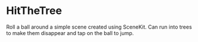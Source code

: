 # HitTheTree
Roll a ball around a simple scene created using SceneKit.  Can run into trees to make them disappear and tap on the ball to jump.
